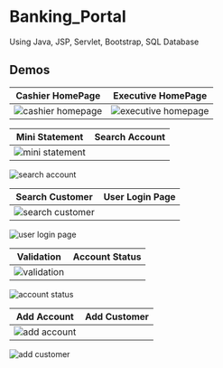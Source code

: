 # Banking_Portal
Using Java, JSP, Servlet, Bootstrap, SQL Database


## Demos
Cashier HomePage    |  Executive HomePage   
:-------------------------:|:-------------------------:
![cashier homepage](https://user-images.githubusercontent.com/34331677/44139524-f610baf6-a094-11e8-8fd9-179766a229ab.png) | ![executive homepage](https://user-images.githubusercontent.com/34331677/44139526-f6ae5626-a094-11e8-87f9-66edbf6d34ef.png)

Mini Statement    |  Search Account   
:-------------------------:|:-------------------------:
![mini statement](https://user-images.githubusercontent.com/34331677/44139530-f7a1be1a-a094-11e8-94e6-48dca0577436.png) |
![search account](https://user-images.githubusercontent.com/34331677/44139532-f8508256-a094-11e8-96a6-626b91b2b355.png)


Search Customer    |  User Login Page   
:-------------------------:|:-------------------------:
![search customer](https://user-images.githubusercontent.com/34331677/44139535-f90123e0-a094-11e8-8663-119f202c4358.png) |
![user login page](https://user-images.githubusercontent.com/34331677/44139537-f99f4624-a094-11e8-9e01-4d8b9d5f863e.png)


Validation    |  Account Status
:-------------------------:|:-------------------------:
![validation](https://user-images.githubusercontent.com/34331677/44139540-fabc2716-a094-11e8-8cd1-35d1aad6d59c.png) |
![account status](https://user-images.githubusercontent.com/34331677/44139541-fb3bed7a-a094-11e8-9b18-23e589bbc3ef.png)


Add Account    |  Add Customer   
:-------------------------:|:-------------------------:
![add account](https://user-images.githubusercontent.com/34331677/44139542-fbaebd28-a094-11e8-8010-4fe074224e46.png) |
![add customer](https://user-images.githubusercontent.com/34331677/44139544-fc2b237c-a094-11e8-8566-f1d1308a4aee.png)
